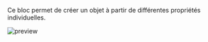 Ce bloc permet de créer un objet à partir de différentes propriétés individuelles.


![preview](/images/expressions/structureObject-fr.png)
